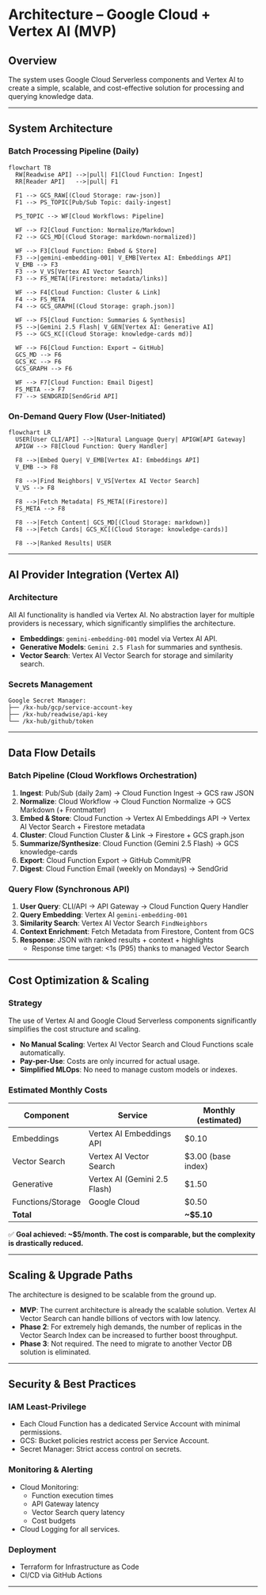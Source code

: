 # Architecture – Google Cloud + Vertex AI (MVP)

## Overview

The system uses Google Cloud Serverless components and Vertex AI to create a simple, scalable, and cost-effective solution for processing and querying knowledge data.

---

## System Architecture

### Batch Processing Pipeline (Daily)

```mermaid
flowchart TB
  RW[Readwise API] -->|pull| F1[Cloud Function: Ingest]
  RR[Reader API]   -->|pull| F1

  F1 --> GCS_RAW[(Cloud Storage: raw-json)]
  F1 --> PS_TOPIC[Pub/Sub Topic: daily-ingest]

  PS_TOPIC --> WF[Cloud Workflows: Pipeline]

  WF --> F2[Cloud Function: Normalize/Markdown]
  F2 --> GCS_MD[(Cloud Storage: markdown-normalized)]

  WF --> F3[Cloud Function: Embed & Store]
  F3 -->|gemini-embedding-001| V_EMB[Vertex AI: Embeddings API]
  V_EMB --> F3
  F3 --> V_VS[Vertex AI Vector Search]
  F3 --> FS_META[(Firestore: metadata/links)]

  WF --> F4[Cloud Function: Cluster & Link]
  F4 --> FS_META
  F4 --> GCS_GRAPH[(Cloud Storage: graph.json)]

  WF --> F5[Cloud Function: Summaries & Synthesis]
  F5 -->|Gemini 2.5 Flash| V_GEN[Vertex AI: Generative AI]
  F5 --> GCS_KC[(Cloud Storage: knowledge-cards md)]

  WF --> F6[Cloud Function: Export → GitHub]
  GCS_MD --> F6
  GCS_KC --> F6
  GCS_GRAPH --> F6

  WF --> F7[Cloud Function: Email Digest]
  FS_META --> F7
  F7 --> SENDGRID[SendGrid API]
```

### On-Demand Query Flow (User-Initiated)

```mermaid
flowchart LR
  USER[User CLI/API] -->|Natural Language Query| APIGW[API Gateway]
  APIGW --> F8[Cloud Function: Query Handler]

  F8 -->|Embed Query| V_EMB[Vertex AI: Embeddings API]
  V_EMB --> F8

  F8 -->|Find Neighbors| V_VS[Vertex AI Vector Search]
  V_VS --> F8

  F8 -->|Fetch Metadata| FS_META[(Firestore)]
  FS_META --> F8

  F8 -->|Fetch Content| GCS_MD[(Cloud Storage: markdown)]
  F8 -->|Fetch Cards| GCS_KC[(Cloud Storage: knowledge-cards)]

  F8 -->|Ranked Results| USER
```

---

## AI Provider Integration (Vertex AI)

### Architecture

All AI functionality is handled via Vertex AI. No abstraction layer for multiple providers is necessary, which significantly simplifies the architecture.

- **Embeddings**: `gemini-embedding-001` model via Vertex AI API.
- **Generative Models**: `Gemini 2.5 Flash` for summaries and synthesis.
- **Vector Search**: Vertex AI Vector Search for storage and similarity search.

### Secrets Management

```
Google Secret Manager:
├── /kx-hub/gcp/service-account-key
├── /kx-hub/readwise/api-key
└── /kx-hub/github/token
```

---

## Data Flow Details

### Batch Pipeline (Cloud Workflows Orchestration)

1. **Ingest**: Pub/Sub (daily 2am) → Cloud Function Ingest → GCS raw JSON
2. **Normalize**: Cloud Workflow → Cloud Function Normalize → GCS Markdown (+ Frontmatter)
3. **Embed & Store**: Cloud Function → Vertex AI Embeddings API → Vertex AI Vector Search + Firestore metadata
4. **Cluster**: Cloud Function Cluster & Link → Firestore + GCS graph.json
5. **Summarize/Synthesize**: Cloud Function (Gemini 2.5 Flash) → GCS knowledge-cards
6. **Export**: Cloud Function Export → GitHub Commit/PR
7. **Digest**: Cloud Function Email (weekly on Mondays) → SendGrid

### Query Flow (Synchronous API)

1. **User Query**: CLI/API → API Gateway → Cloud Function Query Handler
2. **Query Embedding**: Vertex AI `gemini-embedding-001`
3. **Similarity Search**: Vertex AI Vector Search `FindNeighbors`
4. **Context Enrichment**: Fetch Metadata from Firestore, Content from GCS
5. **Response**: JSON with ranked results + context + highlights
   - Response time target: <1s (P95) thanks to managed Vector Search

---

## Cost Optimization & Scaling

### Strategy

The use of Vertex AI and Google Cloud Serverless components significantly simplifies the cost structure and scaling.

- **No Manual Scaling**: Vertex AI Vector Search and Cloud Functions scale automatically.
- **Pay-per-Use**: Costs are only incurred for actual usage.
- **Simplified MLOps**: No need to manage custom models or indexes.

### Estimated Monthly Costs

| Component | Service | Monthly (estimated) |
|-----------|-------|-----------|
| Embeddings | Vertex AI Embeddings API | $0.10 |
| Vector Search | Vertex AI Vector Search | $3.00 (base index) |
| Generative | Vertex AI (Gemini 2.5 Flash) | $1.50 |
| Functions/Storage | Google Cloud | $0.50 |
| **Total** | | **~$5.10** |

✅ **Goal achieved: ~$5/month. The cost is comparable, but the complexity is drastically reduced.**

---

## Scaling & Upgrade Paths

The architecture is designed to be scalable from the ground up.

- **MVP**: The current architecture is already the scalable solution. Vertex AI Vector Search can handle billions of vectors with low latency.
- **Phase 2**: For extremely high demands, the number of replicas in the Vector Search Index can be increased to further boost throughput.
- **Phase 3**: Not required. The need to migrate to another Vector DB solution is eliminated.

---

## Security & Best Practices

### IAM Least-Privilege
- Each Cloud Function has a dedicated Service Account with minimal permissions.
- GCS: Bucket policies restrict access per Service Account.
- Secret Manager: Strict access control on secrets.

### Monitoring & Alerting
- Cloud Monitoring:
  - Function execution times
  - API Gateway latency
  - Vector Search query latency
  - Cost budgets
- Cloud Logging for all services.

### Deployment
- Terraform for Infrastructure as Code
- CI/CD via GitHub Actions

---